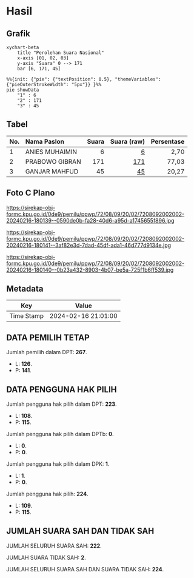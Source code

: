 # Hasil

## Grafik

```mermaid
xychart-beta
    title "Perolehan Suara Nasional"
    x-axis [01, 02, 03]
    y-axis "Suara" 0 --> 171
    bar [6, 171, 45]
```

```mermaid
%%{init: {"pie": {"textPosition": 0.5}, "themeVariables": {"pieOuterStrokeWidth": "5px"}} }%%
pie showData
    "1" : 6
    "2" : 171
    "3" : 45
```

## Tabel

| No. | Nama Paslon    | Suara | Suara (raw) | Persentase |
|:--- |:-------------- | -----:| -----------:| ----------:|
| 1   | ANIES MUHAIMIN | 6     | [6][p-1]    | 2,70       |
| 2   | PRABOWO GIBRAN | 171   | [171][p-2]  | 77,03      |
| 3   | GANJAR MAHFUD  | 45    | [45][p-3]   | 20,27      |


[p-1]: https://github.com/gigit-pemilu/pemilu-2024/blob/main/pilpres/hitung-suara/sub/72-sulawesi-tengah/sub/08-parigi-moutong/sub/09-torue/sub/2002-torue/sub/002-tps/sub/paslon-1.txt
[p-2]: https://github.com/gigit-pemilu/pemilu-2024/blob/main/pilpres/hitung-suara/sub/72-sulawesi-tengah/sub/08-parigi-moutong/sub/09-torue/sub/2002-torue/sub/002-tps/sub/paslon-2.txt
[p-3]: https://github.com/gigit-pemilu/pemilu-2024/blob/main/pilpres/hitung-suara/sub/72-sulawesi-tengah/sub/08-parigi-moutong/sub/09-torue/sub/2002-torue/sub/002-tps/sub/paslon-3.txt

## Foto C Plano

https://sirekap-obj-formc.kpu.go.id/0de9/pemilu/ppwp/72/08/09/20/02/7208092002002-20240216-180139--0590de0b-fa28-40d6-a95d-a1745655f896.jpg

https://sirekap-obj-formc.kpu.go.id/0de9/pemilu/ppwp/72/08/09/20/02/7208092002002-20240216-180141--3af82e3d-7dad-45df-ada1-46d777d9134e.jpg

https://sirekap-obj-formc.kpu.go.id/0de9/pemilu/ppwp/72/08/09/20/02/7208092002002-20240216-180140--0b23a432-8903-4b07-be5a-725f1b6ff539.jpg


## Metadata

| Key        | Value               |
| ---------- | ------------------- |
| Time Stamp | 2024-02-16 21:01:00 |


## DATA PEMILIH TETAP

Jumlah pemilih dalam DPT: **267**.
 * L: **126**.
 * P: **141**.

## DATA PENGGUNA HAK PILIH

Jumlah pengguna hak pilih dalam DPT: **223**.
 * L: **108**.
 * P: **115**.

Jumlah pengguna hak pilih dalam DPTb: **0**.
 * L: **0**.
 * P: **0**.

Jumlah pengguna hak pilih dalam DPK: **1**.
 * L: **1**.
 * P: **0**.

Jumlah pengguna hak pilih: **224**.
 * L: **109**.
 * P: **115**.

## JUMLAH SUARA SAH DAN TIDAK SAH

JUMLAH SELURUH SUARA SAH: **222**.

JUMLAH SUARA TIDAK SAH: **2**.

JUMLAH SELURUH SUARA SAH DAN SUARA TIDAK SAH: **224**.


